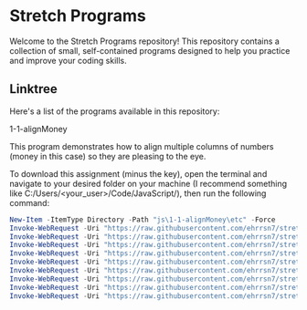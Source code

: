 # Stretch Programs

Welcome to the Stretch Programs repository! This repository contains a collection of small, self-contained programs designed to help you practice and improve your coding skills.

## Linktree

Here's a list of the programs available in this repository:

1-1-alignMoney

This program demonstrates how to align multiple columns of numbers (money in this case) so they are pleasing to the eye.

To download this assignment (minus the key), open the terminal and navigate to your desired folder on your machine (I recommend something like C:/Users/<your_user>/Code/JavaScript/), then run the following command:

```powershell
New-Item -ItemType Directory -Path "js\1-1-alignMoney\etc" -Force
Invoke-WebRequest -Uri "https://raw.githubusercontent.com/ehrrsn7/stretch-programs/main/js/1-1-alignMoney/alignMoney.js" -OutFile "js\1-1-alignMoney\alignMoney.js"
Invoke-WebRequest -Uri "https://raw.githubusercontent.com/ehrrsn7/stretch-programs/main/js/1-1-alignMoney/alignMoney.test.js" -OutFile "js\1-1-alignMoney\alignMoney.test.js"
Invoke-WebRequest -Uri "https://raw.githubusercontent.com/ehrrsn7/stretch-programs/main/js/1-1-alignMoney/eslint.config.js" -OutFile "js\1-1-alignMoney\eslint.config.js"
Invoke-WebRequest -Uri "https://raw.githubusercontent.com/ehrrsn7/stretch-programs/main/js/1-1-alignMoney/package.json" -OutFile "js\1-1-alignMoney\package.json"
Invoke-WebRequest -Uri "https://raw.githubusercontent.com/ehrrsn7/stretch-programs/main/js/1-1-alignMoney/README.md" -OutFile "js\1-1-alignMoney\README.md"
Invoke-WebRequest -Uri "https://raw.githubusercontent.com/ehrrsn7/stretch-programs/main/js/1-1-alignMoney/vite.config.js" -OutFile "js\1-1-alignMoney\vite.config.js"
Invoke-WebRequest -Uri "https://raw.githubusercontent.com/ehrrsn7/stretch-programs/main/js/1-1-alignMoney/vitest.config.js" -OutFile "js\1-1-alignMoney\vitest.config.js"
Invoke-WebRequest -Uri "https://raw.githubusercontent.com/ehrrsn7/stretch-programs/main/js/1-1-alignMoney/etc/casingCheck.js" -OutFile "js\1-1-alignMoney\etc\casingCheck.js"
Invoke-WebRequest -Uri "https://raw.githubusercontent.com/ehrrsn7/stretch-programs/main/js/1-1-alignMoney/etc/utils.js" -OutFile "js\1-1-alignMoney\etc\utils.js"
```
